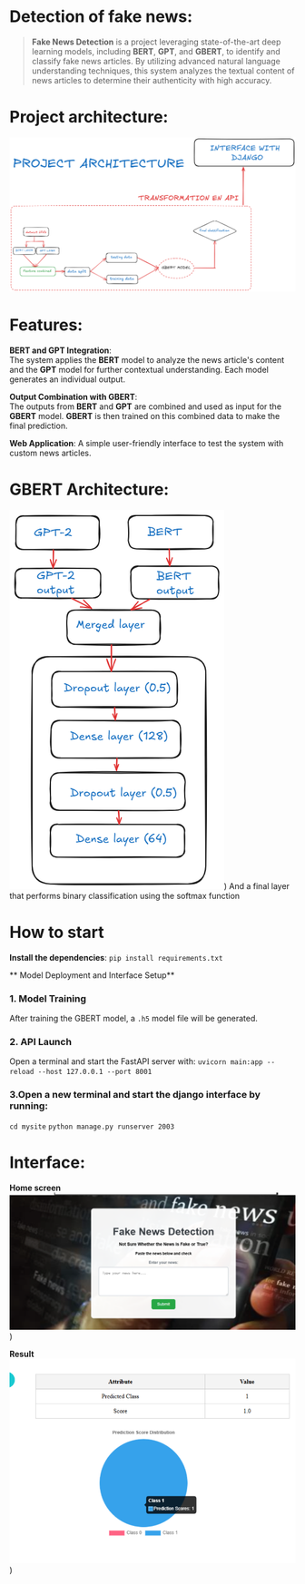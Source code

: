 # Detection of fake news:
 > **Fake News Detection** is a project leveraging state-of-the-art deep learning models, including **BERT**, **GPT**, and **GBERT**, to identify and classify fake news articles. By utilizing advanced natural language understanding techniques, this system analyzes the textual content of news articles to determine their authenticity with high accuracy.

# Project architecture:
![Project architecture](Project_architecture.png)

# Features:

**BERT and GPT Integration**:  
  The system applies the **BERT** model to analyze the news article's content and the **GPT** model for further contextual understanding. Each model generates an individual output.

**Output Combination with GBERT**:  
  The outputs from **BERT** and **GPT** are combined and used as input for the **GBERT** model. **GBERT** is then trained on this combined data to make the final prediction.

**Web Application**:
  A simple user-friendly interface to test the system with custom news articles.

# GBERT Architecture:
![GBERT](GBERT.png))
And a final layer that performs binary classification using the softmax function

# How to start
**Install the dependencies**: 
    `pip install requirements.txt`
    
** Model Deployment and Interface Setup**
### 1. Model Training
After training the GBERT model, a `.h5` model file will be generated.

### 2. API Launch
Open a terminal and start the FastAPI server with:
`uvicorn main:app --reload --host 127.0.0.1 --port 8001 `

### 3.Open a new terminal and start the django interface by running:
`cd mysite`
`python manage.py runserver 2003`

# Interface:
**Home screen** 
![GBERT](https://github.com/HalimaBouaalal/detection_fake_news/blob/master/Screenshot%202025-01-28%20001220.png))

**Result** 
![GBERT](https://github.com/HalimaBouaalal/detection_fake_news/blob/master/Screenshot%202025-01-28%20001231.png))









 




